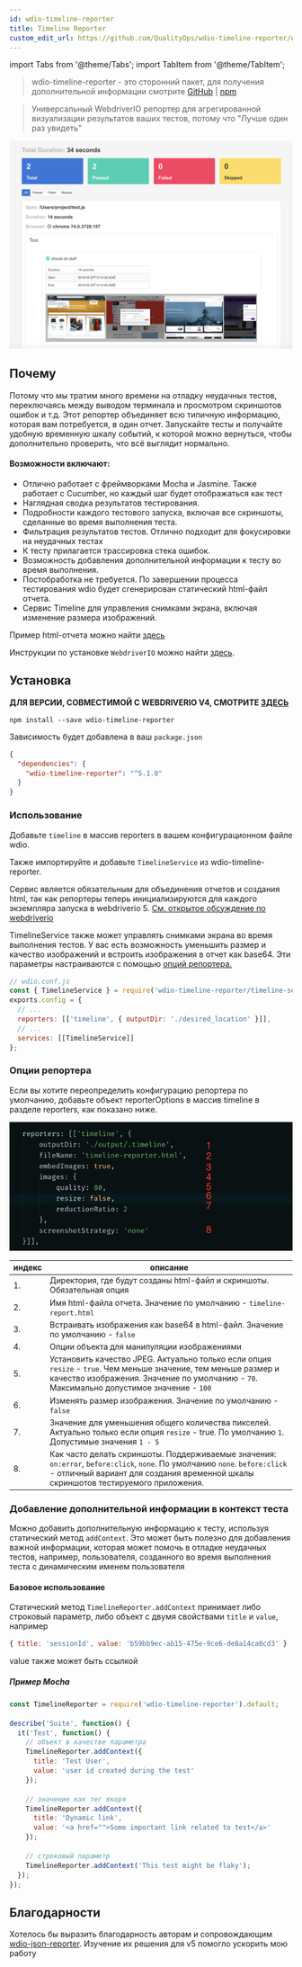 ```yaml
---
id: wdio-timeline-reporter
title: Timeline Reporter
custom_edit_url: https://github.com/QualityOps/wdio-timeline-reporter/edit/master/README.md
---
```


import Tabs from '@theme/Tabs';
import TabItem from '@theme/TabItem';

> wdio-timeline-reporter - это сторонний пакет, для получения дополнительной информации смотрите [GitHub](https://github.com/QualityOps/wdio-timeline-reporter) | [npm](https://www.npmjs.com/package/wdio-timeline-reporter)


> Универсальный WebdriverIO репортер для агрегированной визуализации результатов ваших тестов, потому что "Лучше один раз увидеть"

![example.png](https://github.com/QualityOps/wdio-timeline-reporter/blob/master/./images/example.png)

## Почему

Потому что мы тратим много времени на отладку неудачных тестов, переключаясь между выводом терминала и просмотром скриншотов ошибок и т.д. Этот репортер объединяет всю типичную информацию, которая вам потребуется, в один отчет. Запускайте тесты и получайте удобную временную шкалу событий, к которой можно вернуться, чтобы дополнительно проверить, что всё выглядит нормально.

#### Возможности включают:

- Отлично работает с фреймворками Mocha и Jasmine. Также работает с Cucumber, но каждый шаг будет отображаться как тест
- Наглядная сводка результатов тестирования.
- Подробности каждого тестового запуска, включая все скриншоты, сделанные во время выполнения теста.
- Фильтрация результатов тестов. Отлично подходит для фокусировки на неудачных тестах
- К тесту прилагается трассировка стека ошибок.
- Возможность добавления дополнительной информации к тесту во время выполнения.
- Постобработка не требуется. По завершении процесса тестирования wdio будет сгенерирован статический html-файл отчета.
- Сервис Timeline для управления снимками экрана, включая изменение размера изображений.

Пример html-отчета можно найти [здесь](http://htmlpreview.github.io/?https://github.com/QualityOps/wdio-timeline-reporter/blob/master/images/example-timeline-report.html)

Инструкции по установке `WebdriverIO` можно найти [здесь](http://webdriver.io/guide/getstarted/install.html).

## Установка

**ДЛЯ ВЕРСИИ, СОВМЕСТИМОЙ С WEBDRIVERIO V4, СМОТРИТЕ [ЗДЕСЬ](https://github.com/QualityOps/wdio-timeline-reporter/tree/v4)**

```shell
npm install --save wdio-timeline-reporter
```

Зависимость будет добавлена в ваш `package.json`

```json
{
  "dependencies": {
    "wdio-timeline-reporter": "^5.1.0"
  }
}
```

### Использование

Добавьте `timeline` в массив reporters в вашем конфигурационном файле wdio.

Также импортируйте и добавьте `TimelineService` из wdio-timeline-reporter.

Сервис является обязательным для объединения отчетов и создания html, так как репортеры теперь инициализируются для каждого экземпляра запуска в webdriverio 5. [См. открытое обсуждение по webdriverio](https://github.com/webdriverio/webdriverio/issues/3780)

TimelineService также может управлять снимками экрана во время выполнения тестов. У вас есть возможность уменьшить размер и качество изображений и встроить изображения в отчет как base64. Эти параметры настраиваются с помощью [опций репортера.](#reporter-options)

```js
// wdio.conf.js
const { TimelineService } = require('wdio-timeline-reporter/timeline-service');
exports.config = {
  // ...
  reporters: [['timeline', { outputDir: './desired_location' }]],
  // ...
  services: [[TimelineService]]
};
```

### Опции репортера

Если вы хотите переопределить конфигурацию репортера по умолчанию, добавьте объект reporterOptions в массив timeline в разделе reporters, как показано ниже.

![reporter-options.png](https://github.com/QualityOps/wdio-timeline-reporter/blob/master/./images/reporter-options.png)

| индекс | описание                                                                                                                                                                                                 |
| ----- | -------------------------------------------------------------------------------------------------------------------------------------------------------------------------------------------------------- |
| 1.    | Директория, где будут созданы html-файл и скриншоты. Обязательная опция                                                                                                                                  |
| 2.    | Имя html-файла отчета. Значение по умолчанию - `timeline-report.html`                                                                                                                                     |
| 3.    | Встраивать изображения как base64 в html-файл. Значение по умолчанию - `false`                                                                                                                            |
| 4.    | Опции объекта для манипуляции изображениями                                                                                                                                                               |
| 5.    | Установить качество JPEG. Актуально только если опция `resize` - `true`. Чем меньше значение, тем меньше размер и качество изображения. Значение по умолчанию - `70`. Максимально допустимое значение - `100` |
| 6.    | Изменять размер изображения. Значение по умолчанию - `false`                                                                                                                                               |
| 7.    | Значение для уменьшения общего количества пикселей. Актуально только если опция `resize` - true. По умолчанию `1`. Допустимые значения `1 - 5`                                                             |
| 8.    | Как часто делать скриншоты. Поддерживаемые значения: `on:error`, `before:click`, `none`. По умолчанию `none`. `before:click` - отличный вариант для создания временной шкалы скриншотов тестируемого приложения. |

### Добавление дополнительной информации в контекст теста

Можно добавить дополнительную информацию к тесту, используя статический метод `addContext`. Это может быть полезно для добавления важной информации, которая может помочь в отладке неудачных тестов, например, пользователя, созданного во время выполнения теста с динамическим именем пользователя

#### Базовое использование

Статический метод `TimelineReporter.addContext` принимает либо строковый параметр, либо объект с двумя свойствами `title` и `value`, например

```js
{ title: 'sessionId', value: 'b59bb9ec-ab15-475e-9ce6-de8a14ca0cd3' }
```

value также может быть ссылкой

##### Пример Mocha

```js
const TimelineReporter = require('wdio-timeline-reporter').default;

describe('Suite', function() {
  it('Test', function() {
    // объект в качестве параметра
    TimelineReporter.addContext({
      title: 'Test User',
      value: 'user id created during the test'
    });

    // значение как тег якоря
    TimelineReporter.addContext({
      title: 'Dynamic link',
      value: '<a href="">Some important link related to test</a>'
    });

    // строковый параметр
    TimelineReporter.addContext('This test might be flaky');
  });
});
```

## Благодарности

Хотелось бы выразить благодарность авторам и сопровождающим [wdio-json-reporter](https://github.com/fijijavis/wdio-json-reporter). Изучение их решения для v5 помогло ускорить мою работу
